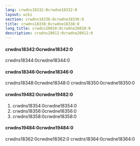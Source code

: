 ```yaml
---
lang: crwdns18332:0crwdne18332:0
layout: wiki
section: crwdns18336:0crwdne18336:0
title: crwdns18338:0crwdne18338:0
long_title: crwdns20810:0crwdne20810:0
description: crwdns20812:0crwdne20812:0
---
```


#### crwdns18342:0crwdne18342:0

crwdns18344:0crwdne18344:0

#### crwdns18346:0crwdne18346:0

crwdns18348:0crwdne18348:0 crwdns18350:0crwdne18350:0

#### crwdns19482:0crwdne19482:0

1. crwdns18354:0crwdne18354:0
1. crwdns18356:0crwdne18356:0
1. crwdns18358:0crwdne18358:0

#### crwdns19484:0crwdne19484:0

crwdns18362:0crwdne18362:0 crwdns18364:0crwdne18364:0
